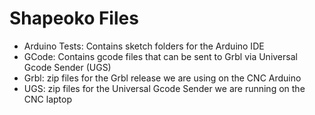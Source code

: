 # Shapeoko Files
- Arduino Tests: Contains sketch folders for the Arduino IDE
- GCode: Contains gcode files that can be sent to Grbl via Universal Gcode Sender (UGS)
- Grbl: zip files for the Grbl release we are using on the CNC Arduino
- UGS: zip files for the Universal Gcode Sender we are running on the CNC laptop

